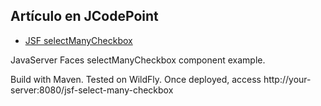 ## Artículo en JCodePoint
* [JSF selectManyCheckbox](https://jcodepoint.com/jsf/etiquetas/jsf-select-many-checkbox/)

JavaServer Faces selectManyCheckbox component example.

Build with Maven. Tested on WildFly. Once deployed, access http://your-server:8080/jsf-select-many-checkbox
